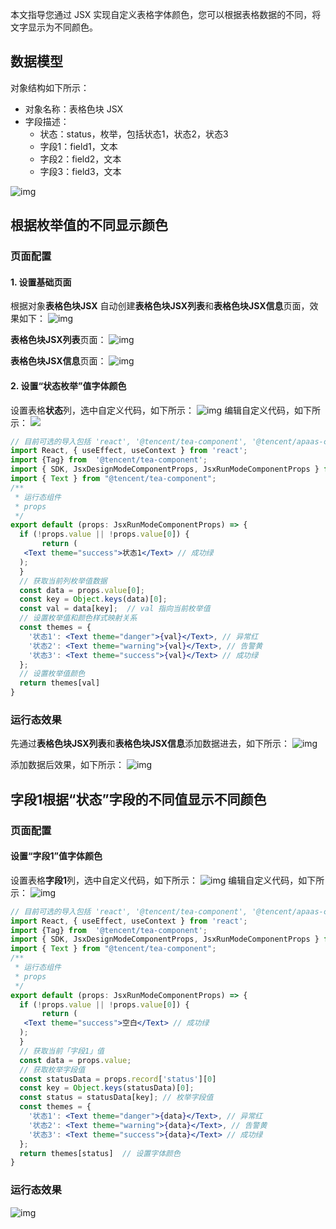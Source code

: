    
本文指导您通过 JSX 实现自定义表格字体颜色，您可以根据表格数据的不同，将文字显示为不同颜色。


## 数据模型

对象结构如下所示：

- 对象名称：表格色块 JSX
- 字段描述：
	- 状态：status，枚举，包括状态1，状态2，状态3
	- 字段1：field1，文本
	- 字段2：field2，文本
	- 字段3：field3，文本
	
![img](https://qcloudimg.tencent-cloud.cn/raw/d1c85d2744ad3589df19043b8bffc292.png)



## 根据枚举值的不同显示颜色

### 页面配置

#### 1. 设置基础页面

根据对象**表格色块JSX** 自动创建**表格色块JSX列表**和**表格色块JSX信息**页面，效果如下：
![img](https://qcloudimg.tencent-cloud.cn/raw/72eaf3a568602b4c594ef3c7f1cb535b.png)

**表格色块JSX列表**页面：
![img](https://qcloudimg.tencent-cloud.cn/raw/ce17253c52ab13ed19e6e79d18a98e47.png)

**表格色块JSX信息**页面：
 ![img](https://qcloudimg.tencent-cloud.cn/raw/936aad1d397073ba8d148d9c8baf83da.png)

#### 2. 设置“状态枚举”值字体颜色

设置表格**状态**列，选中自定义代码，如下所示：
![img](https://qcloudimg.tencent-cloud.cn/raw/86a2d7b3f139548ac4a730fed8eceaf8.png)
编辑自定义代码，如下所示：
![](https://qcloudimg.tencent-cloud.cn/raw/05eed0792e37811ebc9e342fa83f39d4.png)
``` jsx
// 目前可选的导入包括 'react', '@tencent/tea-component', '@tencent/apaas-component-sdk'
import React, { useEffect, useContext } from 'react';
import {Tag} from  '@tencent/tea-component';
import { SDK, JsxDesignModeComponentProps, JsxRunModeComponentProps } from '@tencent/apaas-component-sdk';
import { Text } from "@tencent/tea-component";
/**
 * 运行态组件
 * props
 */
export default (props: JsxRunModeComponentProps) => {
  if (!props.value || !props.value[0]) {
       return (
   <Text theme="success">状态1</Text> // 成功绿
  );
  }
  // 获取当前列枚举值数据
  const data = props.value[0];
  const key = Object.keys(data)[0];
  const val = data[key];  // val 指向当前枚举值
  // 设置枚举值和颜色样式映射关系
  const themes = {
    '状态1': <Text theme="danger">{val}</Text>, // 异常红
    '状态2': <Text theme="warning">{val}</Text>, // 告警黄
    '状态3': <Text theme="success">{val}</Text> // 成功绿
  };
  // 设置枚举值颜色
  return themes[val]
}
```

### 运行态效果

先通过**表格色块JSX列表**和**表格色块JSX信息**添加数据进去，如下所示：
![img](https://qcloudimg.tencent-cloud.cn/raw/4d339e4072372a5a6d97ce1b4405e07c.png)

添加数据后效果，如下所示：
![img](https://qcloudimg.tencent-cloud.cn/raw/2f7240afed05c157368b04ef32b26953.png)


## 字段1根据“状态”字段的不同值显示不同颜色

### 页面配置

#### 设置“字段1”值字体颜色

设置表格**字段1**列，选中自定义代码，如下所示：
![img](https://qcloudimg.tencent-cloud.cn/raw/852eb97c3afedf9d6951b8beefbc835d.png)
编辑自定义代码，如下所示：
![img](https://qcloudimg.tencent-cloud.cn/raw/b4383c6183a86c9b9eb5037559430cfa.png)
``` jsx
// 目前可选的导入包括 'react', '@tencent/tea-component', '@tencent/apaas-component-sdk'
import React, { useEffect, useContext } from 'react';
import {Tag} from  '@tencent/tea-component';
import { SDK, JsxDesignModeComponentProps, JsxRunModeComponentProps } from '@tencent/apaas-component-sdk';
import { Text } from "@tencent/tea-component";
/**
 * 运行态组件
 * props
 */
export default (props: JsxRunModeComponentProps) => {
  if (!props.value || !props.value[0]) {
       return (
   <Text theme="success">空白</Text> // 成功绿
  );
  }
  // 获取当前「字段1」值
  const data = props.value;
  // 获取枚举字段值
  const statusData = props.record['status'][0]
  const key = Object.keys(statusData)[0];
  const status = statusData[key]; // 枚举字段值
  const themes = {
    '状态1': <Text theme="danger">{data}</Text>, // 异常红
    '状态2': <Text theme="warning">{data}</Text>, // 告警黄
    '状态3': <Text theme="success">{data}</Text> // 成功绿
  };
  return themes[status]  // 设置字体颜色
}
```

### 运行态效果

![img](https://qcloudimg.tencent-cloud.cn/raw/0ff451ac5244cf253d6a323b9472bfb0.png)


